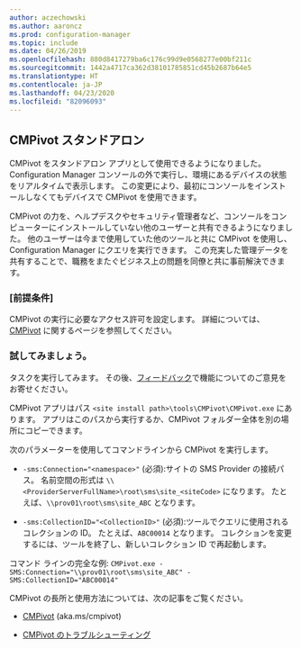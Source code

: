 ```yaml
---
author: aczechowski
ms.author: aaroncz
ms.prod: configuration-manager
ms.topic: include
ms.date: 04/26/2019
ms.openlocfilehash: 880d8417279ba6c176c99d9e0568277e00bf211c
ms.sourcegitcommit: 1442a4717ca362d38101785851cd45b2687b64e5
ms.translationtype: HT
ms.contentlocale: ja-JP
ms.lasthandoff: 04/23/2020
ms.locfileid: "82096093"
---
```

## <a name="cmpivot-standalone"></a><a name="bkmk_cmpivot"></a> CMPivot スタンドアロン
<!--3555890-->

CMPivot をスタンドアロン アプリとして使用できるようになりました。 Configuration Manager コンソールの外で実行し、環境にあるデバイスの状態をリアルタイムで表示します。 この変更により、最初にコンソールをインストールしなくてもデバイスで CMPivot を使用できます。

CMPivot の力を、ヘルプデスクやセキュリティ管理者など、コンソールをコンピューターにインストールしていない他のユーザーと共有できるようになりました。 他のユーザーは今まで使用していた他のツールと共に CMPivot を使用し、Configuration Manager にクエリを実行できます。 この充実した管理データを共有することで、職務をまたぐビジネス上の問題を同僚と共に事前解決できます。

### <a name="prerequisites"></a>[前提条件]

CMPivot の実行に必要なアクセス許可を設定します。 詳細については、[CMPivot](../../../../servers/manage/cmpivot.md#prerequisites) に関するページを参照してください。

### <a name="try-it-out"></a>試してみましょう。

タスクを実行してみます。 その後、[フィードバック](../../../../understand/find-help.md#product-feedback)で機能についてのご意見をお寄せください。

CMPivot アプリはパス `<site install path>\tools\CMPivot\CMPivot.exe` にあります。 アプリはこのパスから実行するか、CMPivot フォルダー全体を別の場所にコピーできます。

次のパラメーターを使用してコマンドラインから CMPivot を実行します。

- `-sms:Connection="<namespace>"` (必須):サイトの SMS Provider の接続パス。 名前空間の形式は `\\<ProviderServerFullName>\root\sms\site_<siteCode>` になります。 たとえば、`\\prov01\root\sms\site_ABC` となります。

- `-sms:CollectionID="<CollectionID>"` (必須):ツールでクエリに使用されるコレクションの ID。 たとえば、`ABC00014` となります。 コレクションを変更するには、ツールを終了し、新しいコレクション ID で再起動します。

<!-- 
- `-SMS:ConnectionType=WQL` (optional): By default, the tool connects using OData, and automatically falls back to WQL if needed. You can use this parameter to force it to use a WQL connection. 
 -->

コマンド ラインの完全な例: `CMPivot.exe -SMS:Connection="\\prov01\root\sms\site_ABC" -SMS:CollectionID="ABC00014"`

CMPivot の長所と使用方法については、次の記事をご覧ください。

- [CMPivot](../../../../servers/manage/cmpivot.md) (aka.ms/cmpivot) 

- [CMPivot のトラブルシューティング](../../../../servers/manage/cmpivot-tsg.md)  
